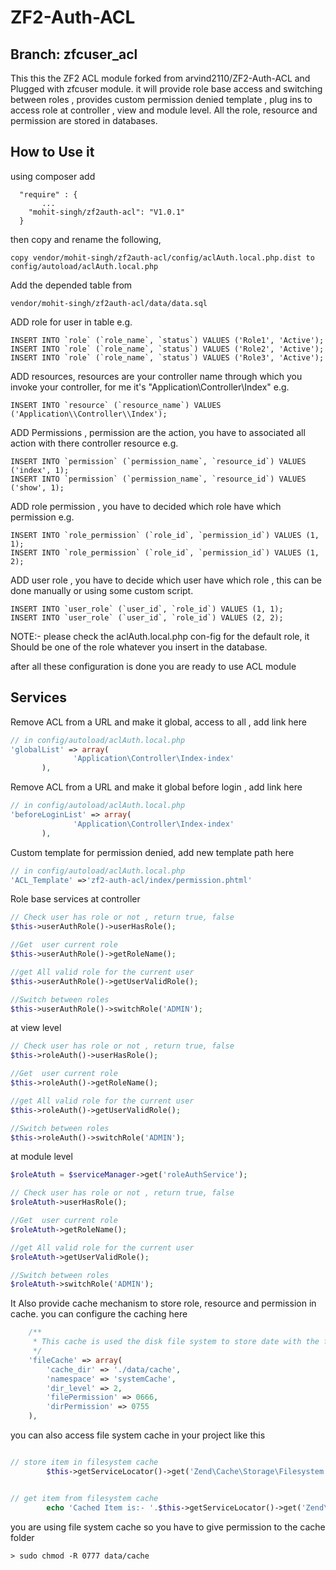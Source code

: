 ZF2-Auth-ACL
============

Branch: zfcuser_acl
-------------------

This this the ZF2 ACL module forked from arvind2110/ZF2-Auth-ACL and Plugged with zfcuser module. it will provide role base access and switching between roles , provides custom permission denied template , plug ins to access role at controller , view and module level. All the role, resource and permission are stored in databases.

How to Use it
-------------------

using composer add 
```
  "require" : {
       ...
    "mohit-singh/zf2auth-acl": "V1.0.1"
  }
```
then copy and rename the following,
```
copy vendor/mohit-singh/zf2auth-acl/config/aclAuth.local.php.dist to config/autoload/aclAuth.local.php
```
Add the depended table from 
```
vendor/mohit-singh/zf2auth-acl/data/data.sql
```

ADD role for user in table  e.g.
```
INSERT INTO `role` (`role_name`, `status`) VALUES ('Role1', 'Active');
INSERT INTO `role` (`role_name`, `status`) VALUES ('Role2', 'Active');
INSERT INTO `role` (`role_name`, `status`) VALUES ('Role3', 'Active');
```

ADD resources, resources are your controller name through which you invoke your controller, for me it's "Application\Controller\Index" e.g.
```
INSERT INTO `resource` (`resource_name`) VALUES ('Application\\Controller\\Index');
```
ADD Permissions , permission are the action, you have to associated all action with there controller resource  e.g.
```
INSERT INTO `permission` (`permission_name`, `resource_id`) VALUES ('index', 1);
INSERT INTO `permission` (`permission_name`, `resource_id`) VALUES ('show', 1);
```
ADD role permission , you have to decided which role have which permission
e.g.

```
INSERT INTO `role_permission` (`role_id`, `permission_id`) VALUES (1, 1);
INSERT INTO `role_permission` (`role_id`, `permission_id`) VALUES (1, 2);
```

ADD user role , you have to decide which user have which role , this can be done manually or using some custom script.
```
INSERT INTO `user_role` (`user_id`, `role_id`) VALUES (1, 1);
INSERT INTO `user_role` (`user_id`, `role_id`) VALUES (2, 2);
```

NOTE:- please check the aclAuth.local.php con-fig for the default role, it Should be one of the role  whatever you insert in the database.

after all these configuration is done you are ready to use ACL module

Services
------------

Remove ACL from a URL and make it global, access to all ,
add link here
```php
// in config/autoload/aclAuth.local.php
'globalList' => array(
		      'Application\Controller\Index-index'
	   ),
```

Remove ACL from a URL and make it global before login ,
add link here
```php
// in config/autoload/aclAuth.local.php
'beforeLoginList' => array(
		      'Application\Controller\Index-index'
	   ),
```
Custom template for permission denied, add new template path here
```php
// in config/autoload/aclAuth.local.php
'ACL_Template' =>'zf2-auth-acl/index/permission.phtml'
```
Role base services at controller
```php
// Check user has role or not , return true, false
$this->userAuthRole()->userHasRole();

//Get  user current role
$this->userAuthRole()->getRoleName();

//get All valid role for the current user
$this->userAuthRole()->getUserValidRole();

//Switch between roles
$this->userAuthRole()->switchRole('ADMIN');
```
at view level

```php
// Check user has role or not , return true, false
$this->roleAuth()->userHasRole();

//Get  user current role
$this->roleAuth()->getRoleName();

//get All valid role for the current user
$this->roleAuth()->getUserValidRole();

//Switch between roles
$this->roleAuth()->switchRole('ADMIN');
```
at module level

```php
$roleAtuth = $serviceManager->get('roleAuthService');

// Check user has role or not , return true, false
$roleAtuth->userHasRole();

//Get  user current role
$roleAtuth->getRoleName();

//get All valid role for the current user
$roleAtuth->getUserValidRole();

//Switch between roles
$roleAtuth->switchRole('ADMIN');
```

It Also provide cache mechanism to store role, resource and permission in cache.
you can configure the caching here

```php
    /**
     * This cache is used the disk file system to store date with the following options.
     */ 
    'fileCache' => array(
        'cache_dir' => './data/cache',
        'namespace' => 'systemCache',
        'dir_level' => 2,
        'filePermission' => 0666,
        'dirPermission' => 0755
    ),
```
you can also access file system cache in your project like this

```php

// store item in filesystem cache
        $this->getServiceLocator()->get('Zend\Cache\Storage\Filesystem')->setItem('foo', 'taxi');


// get item from filesystem cache
        echo 'Cached Item is:- '.$this->getServiceLocator()->get('Zend\Cache\Storage\Filesystem')->getItem('foo');

```

you are using file system cache so you have to give permission to the cache folder

```
> sudo chmod -R 0777 data/cache
```


